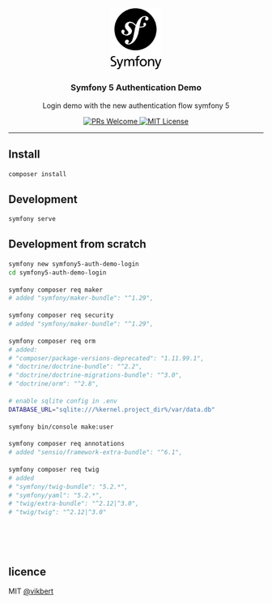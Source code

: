 <div align="center">
  <img src="./docs/symfony.png" width="100" alt="aino" />
  <h3>Symfony 5 Authentication Demo</h3>
  <p>Login demo with the new authentication flow symfony 5</p>

  <p>
    <a href="#">
      <img src="https://img.shields.io/badge/PRs-Welcome-brightgreen.svg?style=flat-square" alt="PRs Welcome">
    </a>
    <a href="#">
      <img src="https://img.shields.io/badge/License-MIT-brightgreen.svg?style=flat-square" alt="MIT License">
    </a>
  </p>
</div>

---

## Install
```bash
composer install 
```

## Development
```bash
symfony serve 
```

## Development from scratch
```bash
symfony new symfony5-auth-demo-login
cd symfony5-auth-demo-login

symfony composer req maker
# added "symfony/maker-bundle": "^1.29",

symfony composer req security
# added "symfony/maker-bundle": "^1.29",

symfony composer req orm
# added:
# "composer/package-versions-deprecated": "1.11.99.1",
# "doctrine/doctrine-bundle": "^2.2",
# "doctrine/doctrine-migrations-bundle": "^3.0",
# "doctrine/orm": "^2.8",

# enable sqlite config in .env
DATABASE_URL="sqlite:///%kernel.project_dir%/var/data.db"

symfony bin/console make:user

symfony composer req annotations 
# added "sensio/framework-extra-bundle": "^6.1",

symfony composer req twig 
# added 
# "symfony/twig-bundle": "5.2.*",
# "symfony/yaml": "5.2.*",
# "twig/extra-bundle": "^2.12|^3.0",
# "twig/twig": "^2.12|^3.0"






```


## licence

MIT [@vikbert](https://vikbert.github.io/)
